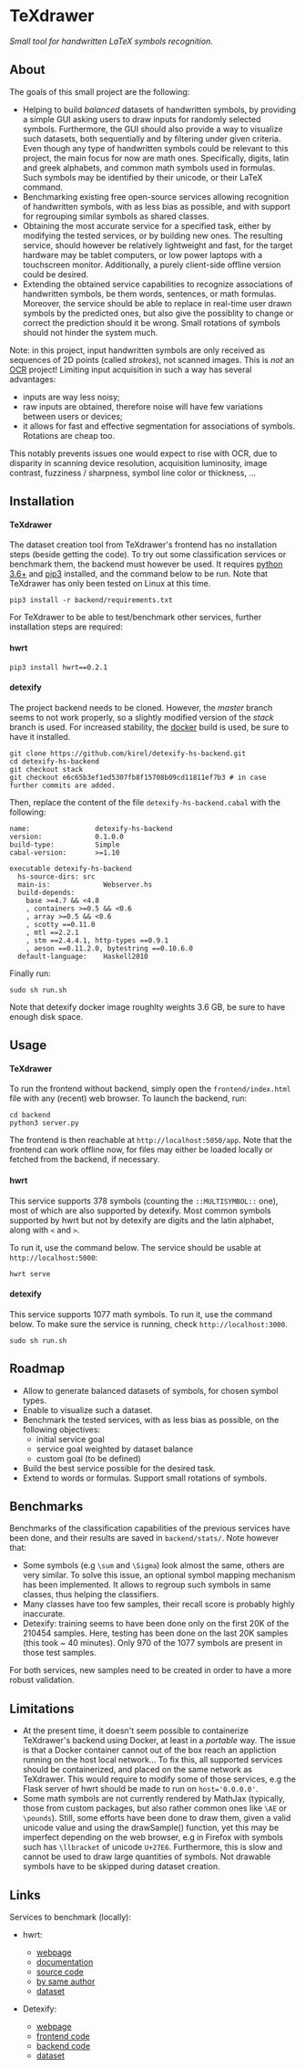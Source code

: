 # TeXdrawer

*Small tool for handwritten LaTeX symbols recognition.*

## About

The goals of this small project are the following:
- Helping to build *balanced* datasets of handwritten symbols, by providing a simple GUI asking users to draw inputs for randomly selected symbols. Furthermore, the GUI should also provide a way to visualize such datasets, both sequentially and by filtering under given criteria. Even though any type of handwritten symbols could be relevant to this project, the main focus for now are math ones. Specifically, digits, latin and greek alphabets, and common math symbols used in formulas. Such symbols may be identified by their unicode, or their LaTeX command.
- Benchmarking existing free open-source services allowing recognition of handwritten symbols, with as less bias as possible, and with support for regrouping similar symbols as shared classes.
- Obtaining the most accurate service for a specified task, either by modifying the tested services, or by building new ones. The resulting service, should however be relatively lightweight and fast, for the target hardware may be tablet computers, or low power laptops with a touchscreen monitor. Additionally, a purely client-side offline version could be desired.
- Extending the obtained service capabilities to recognize associations of handwritten symbols, be them words, sentences, or math formulas. Moreover, the service should be able to replace in real-time user drawn symbols by the predicted ones, but also give the possiblity to change or correct the prediction should it be wrong. Small rotations of symbols should not hinder the system much.

Note: in this project, input handwritten symbols are only received as sequences of 2D points (called *strokes*), not scanned images. This is *not* an [OCR](https://en.wikipedia.org/wiki/Optical_character_recognition) project! Limiting input acquisition in such a way has several advantages:
- inputs are way less noisy;
- raw inputs are obtained, therefore noise will have few variations between users or devices;
- it allows for fast and effective segmentation for associations of symbols. Rotations are cheap too.

This notably prevents issues one would expect to rise with OCR, due to disparity in scanning device resolution, acquisition luminosity, image contrast, fuzziness / sharpness, symbol line color or thickness, ...


## Installation

#### TeXdrawer

The dataset creation tool from TeXdrawer's frontend has no installation steps (beside getting the code). To try out some classification services or benchmark them, the backend must however be used. It requires [python 3.6+](https://www.python.org/downloads/) and [pip3](https://pypi.org/project/pip/) installed, and the command below to be run. Note that TeXdrawer has only been tested on Linux at this time.

```
pip3 install -r backend/requirements.txt
```

For TeXdrawer to be able to test/benchmark other services, further installation steps are required:

#### hwrt

```
pip3 install hwrt==0.2.1
```

#### detexify

The project backend needs to be cloned. However, the *master* branch seems to not work properly, so a slightly modified version of the *stack* branch is used. For increased stability, the [docker](https://docs.docker.com/engine/install) build is used, be sure to have it installed.

```
git clone https://github.com/kirel/detexify-hs-backend.git
cd detexify-hs-backend
git checkout stack
git checkout e6c65b3ef1ed5307fb8f15708b09cd11811ef7b3 # in case further commits are added.
```

Then, replace the content of the file ``` detexify-hs-backend.cabal ``` with the following:

```
name:                detexify-hs-backend
version:             0.1.0.0
build-type:          Simple
cabal-version:       >=1.10

executable detexify-hs-backend
  hs-source-dirs: src
  main-is:             Webserver.hs
  build-depends:
    base >=4.7 && <4.8
    , containers >=0.5 && <0.6
    , array >=0.5 && <0.6
    , scotty ==0.11.0
    , mtl ==2.2.1
    , stm ==2.4.4.1, http-types ==0.9.1
    , aeson ==0.11.2.0, bytestring ==0.10.6.0
  default-language:    Haskell2010
```

Finally run:

```
sudo sh run.sh
```

Note that detexify docker image roughlty weights 3.6 GB, be sure to have enough disk space.


## Usage

#### TeXdrawer

To run the frontend without backend, simply open the ``` frontend/index.html ``` file with any (recent) web browser. To launch the backend, run:

```
cd backend
python3 server.py
```

The frontend is then reachable at ``` http://localhost:5050/app ```. Note that the frontend can work offline now, for files may either be loaded locally or fetched from the backend, if necessary.


#### hwrt

This service supports 378 symbols (counting the ``` ::MULTISYMBOL:: ``` one), most of which are also supported by detexify. Most common symbols supported by hwrt but not by detexify are digits and the latin alphabet, along with ``` < ``` and ``` > ```.

To run it, use the command below. The service should be usable at ``` http://localhost:5000 ```:

```
hwrt serve
```


#### detexify

This service supports 1077 math symbols. To run it, use the command below. To make sure the service is running, check ``` http://localhost:3000 ```.

```
sudo sh run.sh
```


## Roadmap

- Allow to generate balanced datasets of symbols, for chosen symbol types.
- Enable to visualize such a dataset.
- Benchmark the tested services, with as less bias as possible, on the following objectives:
  - initial service goal
  - service goal weighted by dataset balance
  - custom goal (to be defined)
- Build the best service possible for the desired task.
- Extend to words or formulas. Support small rotations of symbols.


## Benchmarks

Benchmarks of the classification capabilities of the previous services have been done, and their results are saved in ``` backend/stats/ ```. Note however that:
- Some symbols (e.g ``` \sum ``` and ``` \Sigma ```) look almost the same, others are very similar. To solve this issue, an optional symbol mapping mechanism has been implemented. It allows to regroup such symbols in same classes, thus helping the classifiers.
- Many classes have too few samples, their recall score is probably highly inaccurate.
- Detexify: training seems to have been done only on the first 20K of the 210454 samples. Here, testing has been done on the last 20K samples (this took ~ 40 minutes). Only 970 of the 1077 symbols are present in those test samples.

For both services, new samples need to be created in order to have a more robust validation.


## Limitations

- At the present time, it doesn't seem possible to containerize TeXdrawer's backend using Docker, at least in a *portable* way. The issue is that a Docker container cannot out of the box reach an appliction running on the host local network... To fix this, all supported services should be containerized, and placed on the same network as TeXdrawer. This would require to modify some of those services, e.g the Flask server of hwrt should be made to run on ``` host='0.0.0.0' ```.
- Some math symbols are not currently rendered by MathJax (typically, those from custom packages, but also rather common ones like ``` \AE ``` or ``` \pounds ```). Still, some efforts have been done to draw them, given a valid unicode value and using the drawSample() function, yet this may be imperfect depending on the web browser, e.g in Firefox with symbols such has ``` \llbracket ``` of unicode ``` U+27E6 ```. Furthermore, this is slow and cannot be used to draw large quantities of symbols. Not drawable symbols have to be skipped during dataset creation.


## Links

Services to benchmark (locally):

- hwrt:
  - [webpage](http://write-math.com/)
  - [documentation](https://pythonhosted.org/hwrt)
  - [source code](https://github.com/MartinThoma/hwrt)
  - [by same author](https://github.com/MartinThoma/write-math)
  - [dataset](http://www.martin-thoma.de/write-math/data)

- Detexify:
  - [webpage](http://detexify.kirelabs.org/classify.html)
  - [frontend code](https://github.com/kirel/detexify)
  - [backend code](https://github.com/kirel/detexify-hs-backend)
  - [dataset](https://github.com/kirel/detexify-data)
